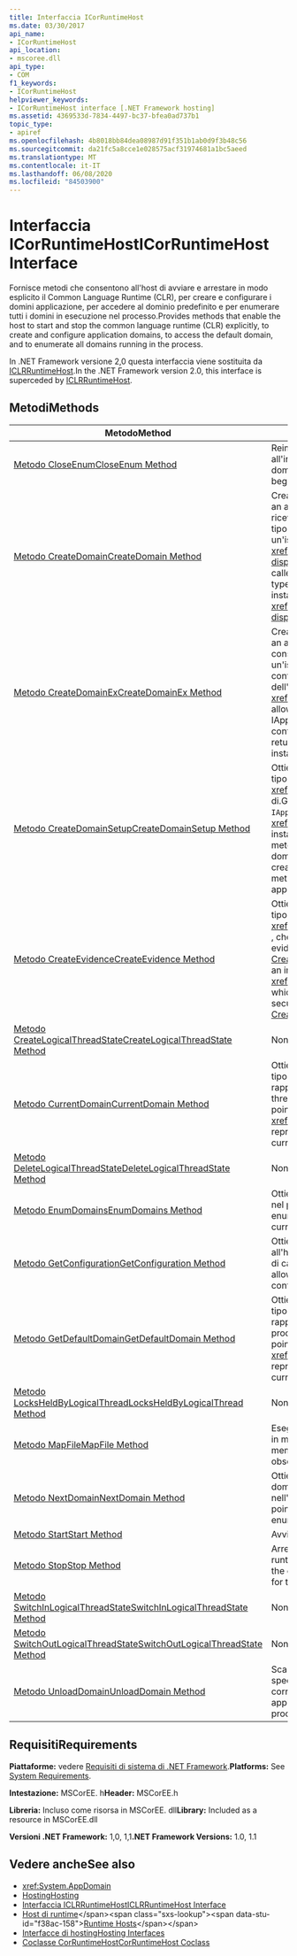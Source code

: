 ```yaml
---
title: Interfaccia ICorRuntimeHost
ms.date: 03/30/2017
api_name:
- ICorRuntimeHost
api_location:
- mscoree.dll
api_type:
- COM
f1_keywords:
- ICorRuntimeHost
helpviewer_keywords:
- ICorRuntimeHost interface [.NET Framework hosting]
ms.assetid: 4369533d-7834-4497-bc37-bfea0ad737b1
topic_type:
- apiref
ms.openlocfilehash: 4b8018bb84dea08987d91f351b1ab0d9f3b48c56
ms.sourcegitcommit: da21fc5a8cce1e028575acf31974681a1bc5aeed
ms.translationtype: MT
ms.contentlocale: it-IT
ms.lasthandoff: 06/08/2020
ms.locfileid: "84503900"
---
```

# <a name="icorruntimehost-interface"></a><span data-ttu-id="f38ac-102">Interfaccia ICorRuntimeHost</span><span class="sxs-lookup"><span data-stu-id="f38ac-102">ICorRuntimeHost Interface</span></span>
<span data-ttu-id="f38ac-103">Fornisce metodi che consentono all'host di avviare e arrestare in modo esplicito il Common Language Runtime (CLR), per creare e configurare i domini applicazione, per accedere al dominio predefinito e per enumerare tutti i domini in esecuzione nel processo.</span><span class="sxs-lookup"><span data-stu-id="f38ac-103">Provides methods that enable the host to start and stop the common language runtime (CLR) explicitly, to create and configure application domains, to access the default domain, and to enumerate all domains running in the process.</span></span>  
  
 <span data-ttu-id="f38ac-104">In .NET Framework versione 2,0 questa interfaccia viene sostituita da [ICLRRuntimeHost](iclrruntimehost-interface.md).</span><span class="sxs-lookup"><span data-stu-id="f38ac-104">In the .NET Framework version 2.0, this interface is superceded by [ICLRRuntimeHost](iclrruntimehost-interface.md).</span></span>  
  
## <a name="methods"></a><span data-ttu-id="f38ac-105">Metodi</span><span class="sxs-lookup"><span data-stu-id="f38ac-105">Methods</span></span>  
  
|<span data-ttu-id="f38ac-106">Metodo</span><span class="sxs-lookup"><span data-stu-id="f38ac-106">Method</span></span>|<span data-ttu-id="f38ac-107">Descrizione</span><span class="sxs-lookup"><span data-stu-id="f38ac-107">Description</span></span>|  
|------------|-----------------|  
|[<span data-ttu-id="f38ac-108">Metodo CloseEnum</span><span class="sxs-lookup"><span data-stu-id="f38ac-108">CloseEnum Method</span></span>](icorruntimehost-closeenum-method.md)|<span data-ttu-id="f38ac-109">Reimposta un enumeratore di dominio all'inizio dell'elenco di domini.</span><span class="sxs-lookup"><span data-stu-id="f38ac-109">Resets a domain enumerator back to the beginning of the domain list.</span></span>|  
|[<span data-ttu-id="f38ac-110">Metodo CreateDomain</span><span class="sxs-lookup"><span data-stu-id="f38ac-110">CreateDomain Method</span></span>](icorruntimehost-createdomain-method.md)|<span data-ttu-id="f38ac-111">Crea un dominio applicazione.</span><span class="sxs-lookup"><span data-stu-id="f38ac-111">Creates an application domain.</span></span> <span data-ttu-id="f38ac-112">Il chiamante riceve un puntatore di interfaccia di tipo <xref:System._AppDomain> a un'istanza di tipo <xref:System.AppDomain?displayProperty=nameWithType> .</span><span class="sxs-lookup"><span data-stu-id="f38ac-112">The caller receives an interface pointer of type <xref:System._AppDomain> to an instance of type <xref:System.AppDomain?displayProperty=nameWithType>.</span></span>|  
|[<span data-ttu-id="f38ac-113">Metodo CreateDomainEx</span><span class="sxs-lookup"><span data-stu-id="f38ac-113">CreateDomainEx Method</span></span>](icorruntimehost-createdomainex-method.md)|<span data-ttu-id="f38ac-114">Crea un dominio applicazione.</span><span class="sxs-lookup"><span data-stu-id="f38ac-114">Creates an application domain.</span></span> <span data-ttu-id="f38ac-115">Questo metodo consente al chiamante di passare un'istanza di IAppDomainSetup per configurare funzionalità aggiuntive dell'istanza restituita <xref:System._AppDomain> .</span><span class="sxs-lookup"><span data-stu-id="f38ac-115">This method allows the caller to pass an IAppDomainSetup instance to configure additional features of the returned <xref:System._AppDomain> instance.</span></span>|  
|[<span data-ttu-id="f38ac-116">Metodo CreateDomainSetup</span><span class="sxs-lookup"><span data-stu-id="f38ac-116">CreateDomainSetup Method</span></span>](icorruntimehost-createdomainsetup-method.md)|<span data-ttu-id="f38ac-117">Ottiene un puntatore a interfaccia di tipo `IAppDomainSetup` a un' <xref:System.AppDomainSetup> istanza di.</span><span class="sxs-lookup"><span data-stu-id="f38ac-117">Gets an interface pointer of type `IAppDomainSetup` to an <xref:System.AppDomainSetup> instance.</span></span> <span data-ttu-id="f38ac-118">`IAppDomainSetup`fornisce metodi per configurare gli aspetti di un dominio applicazione prima che venga creato.</span><span class="sxs-lookup"><span data-stu-id="f38ac-118">`IAppDomainSetup` provides methods to configure aspects of an application domain before it is created.</span></span>|  
|[<span data-ttu-id="f38ac-119">Metodo CreateEvidence</span><span class="sxs-lookup"><span data-stu-id="f38ac-119">CreateEvidence Method</span></span>](icorruntimehost-createevidence-method.md)|<span data-ttu-id="f38ac-120">Ottiene un puntatore a interfaccia di tipo <xref:System.Security.Principal.IIdentity> , che consente all'host di creare evidenze di sicurezza da passare a [CreateDomain](icorruntimehost-createdomain-method.md) o [CreateDomainEx](icorruntimehost-createdomainex-method.md).</span><span class="sxs-lookup"><span data-stu-id="f38ac-120">Gets an interface pointer of type <xref:System.Security.Principal.IIdentity>, which allows the host to create security evidence to pass to [CreateDomain](icorruntimehost-createdomain-method.md) or [CreateDomainEx](icorruntimehost-createdomainex-method.md).</span></span>|  
|[<span data-ttu-id="f38ac-121">Metodo CreateLogicalThreadState</span><span class="sxs-lookup"><span data-stu-id="f38ac-121">CreateLogicalThreadState Method</span></span>](icorruntimehost-createlogicalthreadstate-method.md)|<span data-ttu-id="f38ac-122">Non usare.</span><span class="sxs-lookup"><span data-stu-id="f38ac-122">Do not use.</span></span>|  
|[<span data-ttu-id="f38ac-123">Metodo CurrentDomain</span><span class="sxs-lookup"><span data-stu-id="f38ac-123">CurrentDomain Method</span></span>](icorruntimehost-currentdomain-method.md)|<span data-ttu-id="f38ac-124">Ottiene un puntatore a interfaccia di tipo <xref:System._AppDomain> che rappresenta il dominio caricato sul thread corrente.</span><span class="sxs-lookup"><span data-stu-id="f38ac-124">Gets an interface pointer of type <xref:System._AppDomain> that represents the domain loaded on the current thread.</span></span>|  
|[<span data-ttu-id="f38ac-125">Metodo DeleteLogicalThreadState</span><span class="sxs-lookup"><span data-stu-id="f38ac-125">DeleteLogicalThreadState Method</span></span>](icorruntimehost-deletelogicalthreadstate-method.md)|<span data-ttu-id="f38ac-126">Non usare.</span><span class="sxs-lookup"><span data-stu-id="f38ac-126">Do not use.</span></span>|  
|[<span data-ttu-id="f38ac-127">Metodo EnumDomains</span><span class="sxs-lookup"><span data-stu-id="f38ac-127">EnumDomains Method</span></span>](icorruntimehost-enumdomains-method.md)|<span data-ttu-id="f38ac-128">Ottiene un enumeratore per i domini nel processo corrente.</span><span class="sxs-lookup"><span data-stu-id="f38ac-128">Gets an enumerator for the domains in the current process.</span></span>|  
|[<span data-ttu-id="f38ac-129">Metodo GetConfiguration</span><span class="sxs-lookup"><span data-stu-id="f38ac-129">GetConfiguration Method</span></span>](icorruntimehost-getconfiguration-method.md)|<span data-ttu-id="f38ac-130">Ottiene un oggetto che consente all'host di specificare la configurazione di callback di CLR.</span><span class="sxs-lookup"><span data-stu-id="f38ac-130">Gets an object that allows the host to specify the callback configuration of the CLR.</span></span>|  
|[<span data-ttu-id="f38ac-131">Metodo GetDefaultDomain</span><span class="sxs-lookup"><span data-stu-id="f38ac-131">GetDefaultDomain Method</span></span>](icorruntimehost-getdefaultdomain-method.md)|<span data-ttu-id="f38ac-132">Ottiene un puntatore a interfaccia di tipo <xref:System._AppDomain> che rappresenta il dominio predefinito per il processo corrente.</span><span class="sxs-lookup"><span data-stu-id="f38ac-132">Gets an interface pointer of type <xref:System._AppDomain> that represents the default domain for the current process.</span></span>|  
|[<span data-ttu-id="f38ac-133">Metodo LocksHeldByLogicalThread</span><span class="sxs-lookup"><span data-stu-id="f38ac-133">LocksHeldByLogicalThread Method</span></span>](icorruntimehost-locksheldbylogicalthread-method.md)|<span data-ttu-id="f38ac-134">Non usare.</span><span class="sxs-lookup"><span data-stu-id="f38ac-134">Do not use.</span></span>|  
|[<span data-ttu-id="f38ac-135">Metodo MapFile</span><span class="sxs-lookup"><span data-stu-id="f38ac-135">MapFile Method</span></span>](icorruntimehost-mapfile-method.md)|<span data-ttu-id="f38ac-136">Esegue il mapping del file specificato in memoria.</span><span class="sxs-lookup"><span data-stu-id="f38ac-136">Maps the specified file into memory.</span></span> <span data-ttu-id="f38ac-137">Questo metodo è obsoleto.</span><span class="sxs-lookup"><span data-stu-id="f38ac-137">This method is obsolete.</span></span>|  
|[<span data-ttu-id="f38ac-138">Metodo NextDomain</span><span class="sxs-lookup"><span data-stu-id="f38ac-138">NextDomain Method</span></span>](icorruntimehost-nextdomain-method.md)|<span data-ttu-id="f38ac-139">Ottiene un puntatore a interfaccia al dominio successivo nell'enumerazione.</span><span class="sxs-lookup"><span data-stu-id="f38ac-139">Gets an interface pointer to the next domain in the enumeration.</span></span>|  
|[<span data-ttu-id="f38ac-140">Metodo Start</span><span class="sxs-lookup"><span data-stu-id="f38ac-140">Start Method</span></span>](icorruntimehost-start-method.md)|<span data-ttu-id="f38ac-141">Avvia CLR.</span><span class="sxs-lookup"><span data-stu-id="f38ac-141">Starts the CLR.</span></span>|  
|[<span data-ttu-id="f38ac-142">Metodo Stop</span><span class="sxs-lookup"><span data-stu-id="f38ac-142">Stop Method</span></span>](icorruntimehost-stop-method.md)|<span data-ttu-id="f38ac-143">Arresta l'esecuzione del codice nel runtime per il processo corrente.</span><span class="sxs-lookup"><span data-stu-id="f38ac-143">Stops the execution of code in the runtime for the current process.</span></span>|  
|[<span data-ttu-id="f38ac-144">Metodo SwitchInLogicalThreadState</span><span class="sxs-lookup"><span data-stu-id="f38ac-144">SwitchInLogicalThreadState Method</span></span>](icorruntimehost-switchinlogicalthreadstate-method.md)|<span data-ttu-id="f38ac-145">Non usare.</span><span class="sxs-lookup"><span data-stu-id="f38ac-145">Do not use.</span></span>|  
|[<span data-ttu-id="f38ac-146">Metodo SwitchOutLogicalThreadState</span><span class="sxs-lookup"><span data-stu-id="f38ac-146">SwitchOutLogicalThreadState Method</span></span>](icorruntimehost-switchoutlogicalthreadstate-method.md)|<span data-ttu-id="f38ac-147">Non usare.</span><span class="sxs-lookup"><span data-stu-id="f38ac-147">Do not use.</span></span>|  
|[<span data-ttu-id="f38ac-148">Metodo UnloadDomain</span><span class="sxs-lookup"><span data-stu-id="f38ac-148">UnloadDomain Method</span></span>](icorruntimehost-unloaddomain-method.md)|<span data-ttu-id="f38ac-149">Scarica il dominio applicazione specificato dal processo corrente.</span><span class="sxs-lookup"><span data-stu-id="f38ac-149">Unloads the specified application domain from the current process.</span></span>|  
  
## <a name="requirements"></a><span data-ttu-id="f38ac-150">Requisiti</span><span class="sxs-lookup"><span data-stu-id="f38ac-150">Requirements</span></span>  
 <span data-ttu-id="f38ac-151">**Piattaforme:** vedere [Requisiti di sistema di .NET Framework](../../get-started/system-requirements.md).</span><span class="sxs-lookup"><span data-stu-id="f38ac-151">**Platforms:** See [System Requirements](../../get-started/system-requirements.md).</span></span>  
  
 <span data-ttu-id="f38ac-152">**Intestazione:** MSCorEE. h</span><span class="sxs-lookup"><span data-stu-id="f38ac-152">**Header:** MSCorEE.h</span></span>  
  
 <span data-ttu-id="f38ac-153">**Libreria:** Incluso come risorsa in MSCorEE. dll</span><span class="sxs-lookup"><span data-stu-id="f38ac-153">**Library:** Included as a resource in MSCorEE.dll</span></span>  
  
 <span data-ttu-id="f38ac-154">**Versioni .NET Framework:** 1,0, 1,1</span><span class="sxs-lookup"><span data-stu-id="f38ac-154">**.NET Framework Versions:** 1.0, 1.1</span></span>  
  
## <a name="see-also"></a><span data-ttu-id="f38ac-155">Vedere anche</span><span class="sxs-lookup"><span data-stu-id="f38ac-155">See also</span></span>

- <xref:System.AppDomain>
- [<span data-ttu-id="f38ac-156">Hosting</span><span class="sxs-lookup"><span data-stu-id="f38ac-156">Hosting</span></span>](index.md)
- [<span data-ttu-id="f38ac-157">Interfaccia ICLRRuntimeHost</span><span class="sxs-lookup"><span data-stu-id="f38ac-157">ICLRRuntimeHost Interface</span></span>](iclrruntimehost-interface.md)
- <span data-ttu-id="f38ac-158">[Host di runtime](https://docs.microsoft.com/previous-versions/dotnet/netframework-4.0/a51xd4ze(v=vs.100))</span><span class="sxs-lookup"><span data-stu-id="f38ac-158">[Runtime Hosts](https://docs.microsoft.com/previous-versions/dotnet/netframework-4.0/a51xd4ze(v=vs.100))</span></span>
- [<span data-ttu-id="f38ac-159">Interfacce di hosting</span><span class="sxs-lookup"><span data-stu-id="f38ac-159">Hosting Interfaces</span></span>](hosting-interfaces.md)
- [<span data-ttu-id="f38ac-160">Coclasse CorRuntimeHost</span><span class="sxs-lookup"><span data-stu-id="f38ac-160">CorRuntimeHost Coclass</span></span>](corruntimehost-coclass.md)
